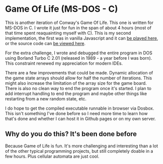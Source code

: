 # Game Of Life (MS-DOS - C)

This is another iteration of Conway's Game Of Life. This one is written for MS-DOS in C. I wrote it just for fun in the span of about 4 hours (most of that time spent reaquainting myself with C). This is my second implementation, the first was in vanilla Javascript and it can [be played here](https://lwestfall.github.io/GameOfLifeJS/), or the source code can [be viewed here](https://github.com/lwestfall/GameOfLifeJS).

For the extra challenge, I wrote and debugged the entire program in DOS using Borland Turbo C 2.01 (released in 1989 - a year before I was born). This constraint renewed my appreciation for modern IDEs.

There are a few improvements that could be made. Dynamic allocation of the game state arrays should allow for half the number of iterations. This might also increase the limitation of the array size for the game board. There is also no clean way to end the program once it's started. I plan to add interrupt handling to end the program and maybe other things like restarting from a new random state, etc.

I do hope to get the compiled executable runnable in browser via Dosbox. This isn't something I've done before so I need more time to learn how that's done and whether I can host it in Github pages or on my own server.

## Why do you do this? It's been done before

Because Game of Life is fun. It's more challenging and interesting than a lot of the other typical programming projects, but still completely doable in a few hours. Plus cellular automata are just cool.
